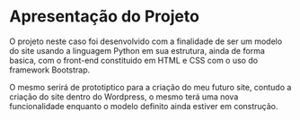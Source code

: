 # Apresentação do Projeto

O projeto neste caso foi desenvolvido com a finalidade de ser um modelo do site usando a linguagem Python em sua estrutura, ainda de forma basica, com o front-end constituido em HTML e CSS  com o uso do framework Bootstrap.

O mesmo serirá de prototiptico para a criação do meu futuro site, contudo a criação do site dentro do Wordpress, o mesmo terá uma nova funcionalidade enquanto o modelo definito ainda estiver em construção.
